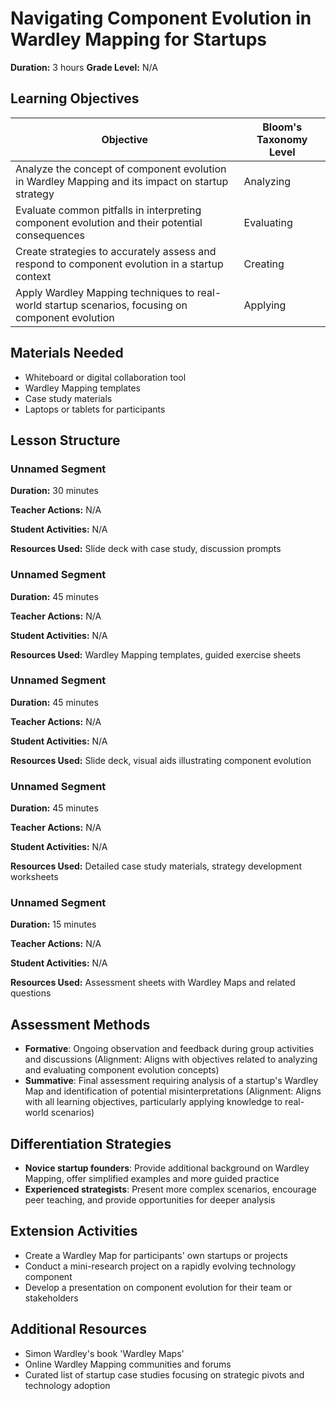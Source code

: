 # Navigating Component Evolution in Wardley Mapping for Startups

**Duration:** 3 hours **Grade Level:** N/A

## Learning Objectives

| Objective | Bloom's Taxonomy Level |
|-----------|-------------------------|
| Analyze the concept of component evolution in Wardley Mapping and its impact on startup strategy | Analyzing |
| Evaluate common pitfalls in interpreting component evolution and their potential consequences | Evaluating |
| Create strategies to accurately assess and respond to component evolution in a startup context | Creating |
| Apply Wardley Mapping techniques to real-world startup scenarios, focusing on component evolution | Applying |

## Materials Needed
* Whiteboard or digital collaboration tool
* Wardley Mapping templates
* Case study materials
* Laptops or tablets for participants

## Lesson Structure
### Unnamed Segment
**Duration:** 30 minutes

**Teacher Actions:** N/A

**Student Activities:** N/A

**Resources Used:** Slide deck with case study, discussion prompts

### Unnamed Segment
**Duration:** 45 minutes

**Teacher Actions:** N/A

**Student Activities:** N/A

**Resources Used:** Wardley Mapping templates, guided exercise sheets

### Unnamed Segment
**Duration:** 45 minutes

**Teacher Actions:** N/A

**Student Activities:** N/A

**Resources Used:** Slide deck, visual aids illustrating component evolution

### Unnamed Segment
**Duration:** 45 minutes

**Teacher Actions:** N/A

**Student Activities:** N/A

**Resources Used:** Detailed case study materials, strategy development worksheets

### Unnamed Segment
**Duration:** 15 minutes

**Teacher Actions:** N/A

**Student Activities:** N/A

**Resources Used:** Assessment sheets with Wardley Maps and related questions

## Assessment Methods
* **Formative**: Ongoing observation and feedback during group activities and discussions (Alignment: Aligns with objectives related to analyzing and evaluating component evolution concepts)
* **Summative**: Final assessment requiring analysis of a startup's Wardley Map and identification of potential misinterpretations (Alignment: Aligns with all learning objectives, particularly applying knowledge to real-world scenarios)

## Differentiation Strategies
* **Novice startup founders**: Provide additional background on Wardley Mapping, offer simplified examples and more guided practice
* **Experienced strategists**: Present more complex scenarios, encourage peer teaching, and provide opportunities for deeper analysis

## Extension Activities
* Create a Wardley Map for participants' own startups or projects
* Conduct a mini-research project on a rapidly evolving technology component
* Develop a presentation on component evolution for their team or stakeholders

## Additional Resources
* Simon Wardley's book 'Wardley Maps'
* Online Wardley Mapping communities and forums
* Curated list of startup case studies focusing on strategic pivots and technology adoption
